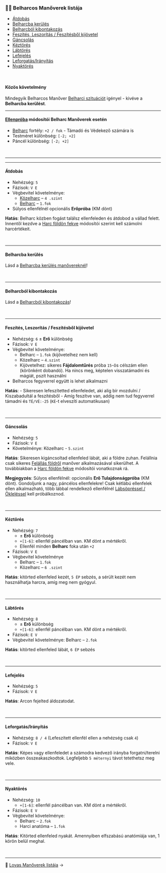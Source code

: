 ### 🤼‍♂️ Belharcos Manőverek listája

- [Átdobás](#%C3%A1tdob%C3%A1s)
- [Belharcba kerülés](#belharcba-ker%C3%BCl%C3%A9s)
- [Belharcból kibontakozás](#belharcb%C3%B3l-kibontakoz%C3%A1s)
- [Feszítés, Leszorítás / Feszítésből kijövetel](#fesz%C3%ADt%C3%A9s-leszor%C3%ADt%C3%A1s--fesz%C3%ADt%C3%A9sb%C5%91l-kij%C3%B6vetel)
- [Gáncsolás](#g%C3%A1ncsol%C3%A1s)
- [Kéztörés](#k%C3%A9zt%C3%B6r%C3%A9s)
- [Lábtörés](#l%C3%A1bt%C3%B6r%C3%A9s)
- [Lefejelés](#lefejel%C3%A9s)
- [Leforgatás/Irányítás](#leforgat%C3%A1sir%C3%A1ny%C3%ADt%C3%A1s)
- [Nyaktörés](#nyakt%C3%B6r%C3%A9s)

<br />

#### Közös követelmény

Mindegyik Belharcos Manőver [Belharci szituációt](064_01_harci_helyzetek.md#belharci-szitu%C3%A1ci%C3%B3) igényel - kivéve a **Belharcba kerülést**.

---
#### [Ellenpróba](065_04_manover_vegbevitele.md#ellenpróba-e) módosítói Belharc Manőverek esetén

- [Belharc](fortelyok.harci/belharc.md) fortély: `+2 / fok` - Támadó és Védekező számára is
- Testméret különbség: `[-2; +2]`
- Páncél különbség: `[-2; +2]`

<br />

---
---
#### Átdobás

- Nehézség: `5`
- Fázisok: `V E`
- Végbevitel követelménye:
	- [Közelharc](kepzettsegek/harcmodor.md) – `4 .szint`
	- [Belharc](fortelyok.harci/belharc.md) – `1.fok`
- Súlyos ellenfélnél opcionális **Erőpróba** (KM dönt)

**Hatás**: Belharc közben fogást találsz ellenfeleden és átdobod a vállad felett. Innentől kezdve a [Harc földön fekve](064_01_harci_helyzetek.md#harc-földön-fekve) módosítói szerint kell számolni harcértékeit.

<br />

---
#### Belharcba kerülés

Lásd a [Belharcba kerülés manővereknél](065_05_altalanos_manoverek.md#belharcba-kerülés)!

<br />

---
#### Belharcból kibontakozás

Lásd a [Belharcból kibontakozás](065_05_altalanos_manoverek.md#belharcból-kibontakozás)!

<br />

---
#### Feszítés, Leszorítás / Feszítésből kijövetel

- Nehézség: `6` ± **Erő** különbség
- Fázisok: `V E`
- Végbevitel követelménye:
	- Belharc – `1.fok` (kijövetelhez nem kell)
	- Közelharc – `4.szint`
	- Kijövetelhez: sikeres **Fájdalomtűrés** próba `15`-ös célszám ellen (körönként dobandó). Ha nincs meg, képtelen visszatámadni és mágiát, pszít használni
- Belharcos fegyverrel együtt is lehet alkalmazni

**Hatás**:
	- Sikeresen lefeszítetted ellenfeledet, aki alig bír mozdulni / Kiszabadultál a feszítésből
	- Amíg feszítve van, addig nem tud fegyverrel támadni és `TÉ/VÉ:-25` (`KÉ`-t elveszíti automatikusan)

<br />

---
#### Gáncsolás

- Nehézség: `5`
- Fázisok: `V E`
- Követelménye: Közelharc - `5.szint`

**Hatás**: Sikeresen kigáncsoltad ellenfeled lábát, aki a földre zuhan. Felállnia csak sikeres [Felállás földről](065_05_altalanos_manoverek.md#felállás-földről) manőver alkalmazásával sikerülhet. A továbbiakban a [Harc földön fekve](064_01_harci_helyzetek.md#harc-f%C3%B6ld%C3%B6n-fekve) módosítói vonatkoznak rá.

**Megjegyzés**: Súlyos ellenfélnél: opcionális **Erő Tulajdonságpróba** (KM dönt). Gondoljunk a nagy, páncélos ellenfelekre! Csak kétlábú ellenfelek ellen alkalmazható, több lábbal rendelkező ellenfélnél [Lábsöpréssel / Ökleléssel](065_05_altalanos_manoverek.md#l%C3%A1bs%C3%B6pr%C3%A9s--%C3%B6klel%C3%A9s) kell próbálkoznod.

<br />

---
#### Kéztörés

- Nehézség: `7`
	- ± **Erő** különbség
	- `+[1-6]`: ellenfél páncélban van. KM dönt a mértékről.
	- Ellenfél minden **Belharc** foka után `+2`
- Fázisok: `V E`
- Végbevitel követelménye
	- Belharc – `1.fok`
	- Közelharc – `6 .szint`

**Hatás**: kitörted ellenfeled kezét, `5 ÉP` sebzés, a sérült kezét nem használhatja harcra, amíg meg nem gyógyul.

<br />

---
#### Lábtörés

- Nehézség: `8` 
	- ± **Erő** különbség
	- `+[1-6]`: ellenfél páncélban van. KM dönt a mértékről.
- Fázisok: `E V`
- Végbevitel követelménye: Belharc – `2.fok`

**Hatás**: kitörted ellenfeled lábát, `6 ÉP` sebzés

<br />

---
#### Lefejelés

- Nehézség: `5`
- Fázisok: `V E`

**Hatás**: Arcon fejelted áldozatodat.

<br />

---
#### Leforgatás/Irányítás

- Nehézség: `8 / 4` (Lefeszített ellenfél ellen a nehézség csak `4`)
- Fázisok: `V E`

**Hatás**: Képes vagy ellenfeledet a számodra kedvező irányba forgatni/terelni miközben összeakaszkodtok. Legfeljebb `5 méternyi` távot tetethetsz meg vele.

<br />

---
#### Nyaktörés

- Nehézség: `10`
	- `+[1-6]`: ellenfél páncélban van. KM dönt a mértékről.
- Fázisok: `E V`
- Végbevitel követelménye:
	- Belharc – `2.fok`
	- Harci anatóma – `1.fok`

**Hatás**: Kitörted ellenfeled nyakát. Amennyiben elfszabású anatómiája van, 1 körön belül meghal.

<br />

---

🔗 [Lovas Manőverek listája](065_07_lovas_manoverek.md) →
